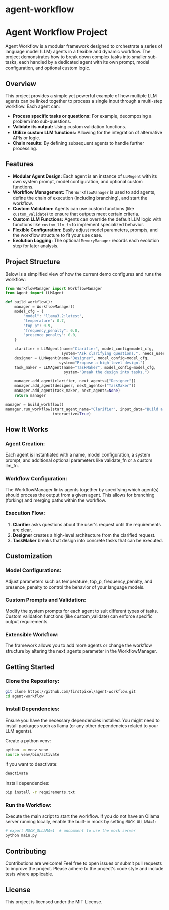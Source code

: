 # agent-workflow
# Agent Workflow Project

Agent Workflow is a modular framework designed to orchestrate a series of language model (LLM) agents in a flexible and dynamic workflow. The project demonstrates how to break down complex tasks into smaller sub-tasks, each handled by a dedicated agent with its own prompt, model configuration, and optional custom logic.

## Overview

This project provides a simple yet powerful example of how multiple LLM agents can be linked together to process a single input through a multi-step workflow. Each agent can:

- **Process specific tasks or questions:** For example, decomposing a problem into sub-questions.
- **Validate its output:** Using custom validation functions.
- **Utilize custom LLM functions:** Allowing for the integration of alternative APIs or logic.
- **Chain results:** By defining subsequent agents to handle further processing.

## Features

- **Modular Agent Design:** Each agent is an instance of `LLMAgent` with its own system prompt, model configuration, and optional custom functions.
- **Workflow Management:** The `WorkflowManager` is used to add agents, define the chain of execution (including branching), and start the workflow.
- **Custom Validation:** Agents can use custom functions (like `custom_validate`) to ensure that outputs meet certain criteria.
- **Custom LLM Functions:** Agents can override the default LLM logic with functions like `custom_llm_fn` to implement specialized behavior.
- **Flexible Configuration:** Easily adjust model parameters, prompts, and the workflow structure to fit your use case.
- **Evolution Logging:** The optional `MemoryManager` records each evolution step for later analysis.

## Project Structure

Below is a simplified view of how the current demo configures and runs the workflow:

```python
from WorkflowManager import WorkflowManager
from Agent import LLMAgent

def build_workflow():
    manager = WorkflowManager()
    model_cfg = {
        "model": "llama3.2:latest",
        "temperature": 0.7,
        "top_p": 0.9,
        "frequency_penalty": 0.0,
        "presence_penalty": 0.0,
    }

    clarifier = LLMAgent(name="Clarifier", model_config=model_cfg,
                         system="Ask clarifying questions.", needs_user_input=True)
    designer = LLMAgent(name="Designer", model_config=model_cfg,
                        system="Propose a high-level design.")
    task_maker = LLMAgent(name="TaskMaker", model_config=model_cfg,
                          system="Break the design into tasks.")

    manager.add_agent(clarifier, next_agents=["Designer"])
    manager.add_agent(designer, next_agents=["TaskMaker"])
    manager.add_agent(task_maker, next_agents=None)
    return manager

manager = build_workflow()
manager.run_workflow(start_agent_name="Clarifier", input_data="Build a web app",
                     interactive=True)
```

## How It Works
### Agent Creation:
Each agent is instantiated with a name, model configuration, a system prompt, and additional optional parameters like validate_fn or a custom llm_fn.

### Workflow Configuration:
The WorkflowManager links agents together by specifying which agent(s) should process the output from a given agent. This allows for branching (forking) and merging paths within the workflow.

### Execution Flow:

1. **Clarifier** asks questions about the user's request until the requirements are clear.
2. **Designer** creates a high-level architecture from the clarified request.
3. **TaskMaker** breaks that design into concrete tasks that can be executed.

## Customization
### Model Configurations:
Adjust parameters such as temperature, top_p, frequency_penalty, and presence_penalty to control the behavior of your language models.

### Custom Prompts and Validation:
Modify the system prompts for each agent to suit different types of tasks. Custom validation functions (like custom_validate) can enforce specific output requirements.

### Extensible Workflow:
The framework allows you to add more agents or change the workflow structure by altering the next_agents parameter in the WorkflowManager.

## Getting Started
### Clone the Repository:
```bash
git clone https://github.com/firstpixel/agent-workflow.git
cd agent-workflow
```
### Install Dependencies:

Ensure you have the necessary dependencies installed. You might need to install packages such as llama (or any other dependencies related to your LLM agents).

Create a python venv:
```bash
python -m venv venv
source venv/bin/activate
```
if you want to deactivate:
```bash
deactivate
```

Install dependencies:
```bash
pip install -r requirements.txt
```
### Run the Workflow:

Execute the main script to start the workflow. If you do not have an Ollama
server running locally, enable the built-in mock by setting `MOCK_OLLAMA=1`:

```bash
# export MOCK_OLLAMA=1  # uncomment to use the mock server
python main.py
```
## Contributing
Contributions are welcome! Feel free to open issues or submit pull requests to improve the project. Please adhere to the project's code style and include tests where applicable.

## License
This project is licensed under the MIT License.

